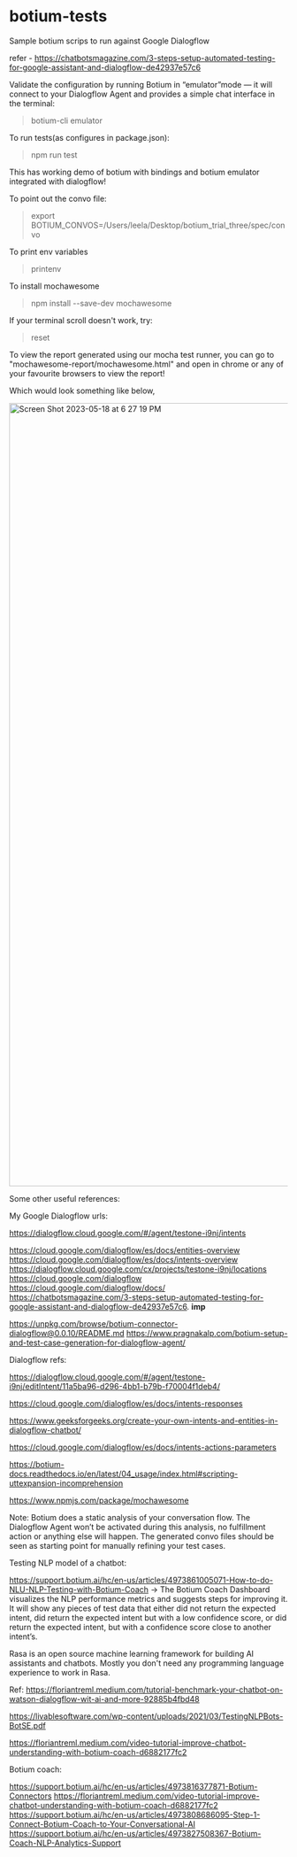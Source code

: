 # botium-tests
Sample botium scrips to run against Google Dialogflow

refer - https://chatbotsmagazine.com/3-steps-setup-automated-testing-for-google-assistant-and-dialogflow-de42937e57c6

Validate the configuration by running Botium in “emulator”mode — it will connect to your Dialogflow Agent and provides a simple chat interface in the terminal:

> botium-cli emulator

To run tests(as configures in package.json):
> npm run test

This has working demo of botium with bindings and botium emulator integrated with dialogflow!

To point out the convo file:

> export BOTIUM_CONVOS=/Users/leela/Desktop/botium_trial_three/spec/convo

To print env variables

> printenv

To install mochawesome

> npm install --save-dev mochawesome

If your terminal scroll doesn't work, try:

> reset

To view the report generated using our mocha test runner, you can go to "mochawesome-report/mochawesome.html" and open in chrome or any of your favourite browsers to view the report!

Which would look something like below,

<img width="1415" alt="Screen Shot 2023-05-18 at 6 27 19 PM" src="https://github.com/leelasriteja/botium-tests/assets/29068723/a7e1e88c-ef41-4f71-8233-ed594a902aac">

Some other useful references:

My Google Dialogflow urls:

https://dialogflow.cloud.google.com/#/agent/testone-i9nj/intents

https://cloud.google.com/dialogflow/es/docs/entities-overview
https://cloud.google.com/dialogflow/es/docs/intents-overview
https://dialogflow.cloud.google.com/cx/projects/testone-i9nj/locations
https://cloud.google.com/dialogflow
https://cloud.google.com/dialogflow/docs/
https://chatbotsmagazine.com/3-steps-setup-automated-testing-for-google-assistant-and-dialogflow-de42937e57c6. **imp**

https://unpkg.com/browse/botium-connector-dialogflow@0.0.10/README.md
https://www.pragnakalp.com/botium-setup-and-test-case-generation-for-dialogflow-agent/



Dialogflow refs:

https://dialogflow.cloud.google.com/#/agent/testone-i9nj/editIntent/11a5ba96-d296-4bb1-b79b-f70004f1deb4/

https://cloud.google.com/dialogflow/es/docs/intents-responses

https://www.geeksforgeeks.org/create-your-own-intents-and-entities-in-dialogflow-chatbot/

https://cloud.google.com/dialogflow/es/docs/intents-actions-parameters

https://botium-docs.readthedocs.io/en/latest/04_usage/index.html#scripting-uttexpansion-incomprehension

https://www.npmjs.com/package/mochawesome

Note: Botium does a static analysis of your conversation flow. The Dialogflow Agent won’t be activated during this analysis, no fulfillment action or anything else will happen. The generated convo files should be seen as starting point for manually refining your test cases.


Testing NLP model of a chatbot:

https://support.botium.ai/hc/en-us/articles/4973861005071-How-to-do-NLU-NLP-Testing-with-Botium-Coach -> The Botium Coach Dashboard visualizes the NLP performance metrics and suggests steps for improving it. It will show any pieces of test data that either did not return the expected intent, did return the expected intent but with a low confidence score, or did return the expected intent, but with a confidence score close to another intent’s.

Rasa is an open source machine learning framework for building AI assistants and chatbots. Mostly you don't need any programming language experience to work in Rasa.

Ref: https://floriantreml.medium.com/tutorial-benchmark-your-chatbot-on-watson-dialogflow-wit-ai-and-more-92885b4fbd48

https://livablesoftware.com/wp-content/uploads/2021/03/TestingNLPBots-BotSE.pdf

https://floriantreml.medium.com/video-tutorial-improve-chatbot-understanding-with-botium-coach-d6882177fc2

Botium coach:

https://support.botium.ai/hc/en-us/articles/4973816377871-Botium-Connectors
https://floriantreml.medium.com/video-tutorial-improve-chatbot-understanding-with-botium-coach-d6882177fc2
https://support.botium.ai/hc/en-us/articles/4973808686095-Step-1-Connect-Botium-Coach-to-Your-Conversational-AI
https://support.botium.ai/hc/en-us/articles/4973827508367-Botium-Coach-NLP-Analytics-Support
